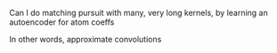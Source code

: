 Can I do matching pursuit with many, very long kernels, by learning an autoencoder for atom coeffs

In other words, approximate convolutions